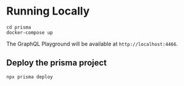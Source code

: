 # Running Locally

```
cd prisma
docker-compose up
```

The GraphQL Playground will be available at `http://localhost:4466`.

## Deploy the prisma project
```
npx prisma deploy
```
